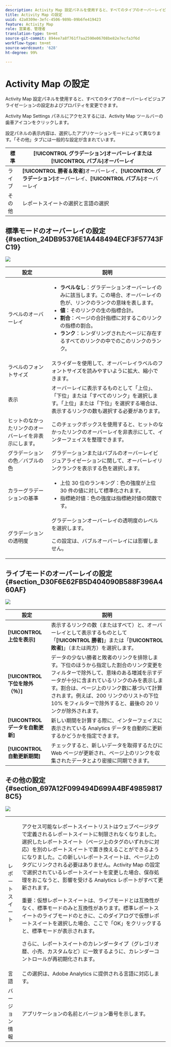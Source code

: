 ```yaml
---
description: Activity Map 設定パネルを使用すると、すべてのタイプのオーバーレイビジュアライゼーションの設定およびプロパティを変更できます。
title: Activity Map の設定
uuid: 42a0309e-3efc-4506-989b-09b6fe419423
feature: Activity Map
role: 営業者、管理者
translation-type: tm+mt
source-git-commit: 894ee7a8f761f7aa2590e06708be82e7ecfa3f6d
workflow-type: tm+mt
source-wordcount: '628'
ht-degree: 99%

---
```



# Activity Map の設定

Activity Map 設定パネルを使用すると、すべてのタイプのオーバーレイビジュアライゼーションの設定およびプロパティを変更できます。

Activity Map Settings パネルにアクセスするには、Activity Map ツールバーの歯車アイコンをクリックします。

設定パネルの表示内容は、選択したアプリケーションモードによって異なります。「その他」タブには一般的な設定が含まれています。

| 標準 | **[!UICONTROL グラデーション]**&#x200B;オーバーレイまたは&#x200B;**[!UICONTROL バブル]**&#x200B;オーバーレイ |
|---|---|
| ライブ | **[!UICONTROL 勝者＆敗者]**&#x200B;オーバーレイ、**[!UICONTROL グラデーション]**&#x200B;オーバーレイ、**[!UICONTROL バブル]**&#x200B;オーバーレイ |
| その他 | レポートスイートの選択と言語の選択 |

## 標準モードのオーバーレイの設定 {#section_24DB95376E1A448494ECF3F57743FC19}

![](assets/settings_standard.png)

<table id="table_0244107DE6D142F2A1DA4882E0ED9826"> 
 <thead> 
  <tr> 
   <th colname="col2" class="entry"> 設定 </th> 
   <th colname="col3" class="entry"> 説明 </th> 
  </tr> 
 </thead>
 <tbody> 
  <tr> 
   <td colname="col2"> <span class="uicontrol"> ラベルのオーバーレイ</span> </td> 
   <td colname="col3"> 
    <ul id="ul_13AD02789F2D4904A35215A8FA230F3E"> 
     <li id="li_8DB71636D2074C69B0D94D3FB0CAFE28"> <b>ラベルなし</b>：グラデーションオーバーレイのみに該当します。この場合、オーバーレイの色が、リンクのランクの意味を表します。 </li> 
     <li id="li_39C98D7EA9514C1D8731B9D21C0E73A6"> <b>値</b>：そのリンクの生の指標合計。 </li> 
     <li id="li_A5F583E45BCD4F2399398F9DCC7FE382"> <b>割合</b>：ページの合計指標に対するこのリンクの指標の割合。 </li> 
     <li id="li_E4BF7D3B863E4B6C8E737CF29ADA9D67"> <b>ランク</b>：レンダリングされたページに存在するすべてのリンクの中でのこのリンクのランク。 </li> 
    </ul> </td> 
  </tr> 
  <tr> 
   <td colname="col2"> <span class="uicontrol"> ラベルのフォントサイズ</span> </td> 
   <td colname="col3"> スライダーを使用して、オーバーレイラベルのフォントサイズを読みやすいように拡大、縮小できます。 </td> 
  </tr> 
  <tr> 
   <td colname="col2"> <span class="uicontrol"> 表示</span> </td> 
   <td colname="col3">オーバーレイに表示するものとして「<span class="uicontrol">上位</span>」、「<span class="uicontrol">下位</span>」または「<span class="uicontrol">すべてのリンク</span>」を選択します。「上位」または「下位」を選択する場合は、表示するリンクの数も選択する必要があります。 </td> 
  </tr> 
  <tr> 
   <td colname="col2"> <span class="uicontrol">ヒットのなかったリンクのオーバーレイを非表示にします。</span> </td> 
   <td colname="col3"> このチェックボックスを使用すると、ヒットのなかったリンクのオーバーレイを非表示にして、インターフェイスを整理できます。 </td> 
  </tr> 
  <tr> 
   <td colname="col2"> <span class="uicontrol"> グラデーションの色／バブルの色</span> </td> 
   <td colname="col3"><span class="uicontrol">グラデーション</span>または<span class="uicontrol">バブル</span>のオーバーレイビジュアライゼーションに関して、オーバーレイリンクランクを表示する色を選択します。 </td> 
  </tr> 
  <tr> 
   <td colname="col2"> <span class="uicontrol"> カラーグラデーションの基準</span> </td> 
   <td colname="col3"> 
    <ul id="ul_1B5C2A44A9EB465D8B8E9AD91AF79D69"> 
     <li id="li_C983CB68B90B492BB0774254292B5961"> <span class="uicontrol">上位 30 位のランキング</span>：色の強度が上位 30 件の値に対して標準化されます。 </li> 
     <li id="li_1E83431C8C734AB0BC82B5A66AED1189"> <span class="uicontrol">指標絶対値</span>：色の強度は指標絶対値の関数です。 </li> 
    </ul> </td> 
  </tr> 
  <tr> 
   <td colname="col2"> <span class="uicontrol"> グラデーションの透明度</span> </td> 
   <td colname="col3">グラデーションオーバーレイの透明度のレベルを選択します。 <p>この設定は、バブルオーバーレイには影響しません。 </p> </td> 
  </tr> 
 </tbody> 
</table>

## ライブモードのオーバーレイの設定 {#section_D30F6E62FB5D404090B588F396A460AF}

![](assets/settings_live.png)

| 設定 | 説明 |
|---|---|
| **[!UICONTROL 上位を表示]** | 表示するリンクの数（またはすべて）と、オーバーレイとして表示するものとして「**[!UICONTROL 勝者]**」または「**[!UICONTROL 敗者]**」（または両方）を選択します。 |
| **[!UICONTROL 下位を除外（％）]** | データの少ない勝者と敗者のリンクを排除します。下位のほうから指定した割合のリンク変更をフィルターで除外して、意味のある増減を示すデータが十分に含まれているリンクのみを表示します。割合は、ページ上のリンク数に基づいて計算されます。例えば、200 リンクのリストの下位 10% をフィルターで除外すると、最後の 20 リンクが除外されます。 |
| **[!UICONTROL データを自動更新]** | 新しい期間を計算する際に、インターフェイスに表示されている Analytics データを自動的に更新するかどうかを指定できます。 |
| **[!UICONTROL 自動更新期間]** | チェックすると、新しいデータを取得するたびに Web ページが更新され、ページ上のリンクを収集されたデータとより密接に同期できます。 |

## その他の設定 {#section_697A12F099494D699A4BF498598178C5}

![](assets/settings_other.png)

<table id="table_0F560236F8844FA0928CBB9C50D5ABEF"> 
 <tbody> 
  <tr> 
   <td colname="col1"> レポートスイート </td> 
   <td colname="col2"> <p>アクセス可能なレポートスイートリストはウェブページタグで定義されるレポートスイートに制限されなくなりました。選択したレポートスイート（ページ上のタグのいずれかに対応）を別のレポートスイートで置き換えることができるようになりました。この新しいレポートスイートは、ページ上のタグにリンクされる必要はありません。Activity Map の設定で選択されているレポートスイートを変更した場合、<span class="uicontrol">保存</span>処理をおこなうと、影響を受ける Analytics レポートがすべて更新されます。 </p> <p> <p>重要：仮想レポートスイートは、ライブモードとは互換性がなく、標準モードのみと互換性があります。標準レポートスイートのライブモードのときに、このダイアログで仮想レポートスイートを選択した場合、ここで「<span class="uicontrol">OK</span>」をクリックすると、標準モードが表示されます。 </p> </p> <p>さらに、レポートスイートのカレンダータイプ（グレゴリオ暦、小売、カスタムなど）に一致するように、カレンダーコントロールが再初期化されます。 </p> </td> 
  </tr> 
  <tr> 
   <td colname="col1"> 言語 </td> 
   <td colname="col2"> この選択は、Adobe Analytics に提供される言語に対応します。 </td> 
  </tr> 
  <tr> 
   <td colname="col1"> バージョン情報 </td> 
   <td colname="col2"> アプリケーションの名前とバージョン番号を示します。 </td> 
  </tr> 
 </tbody> 
</table>

